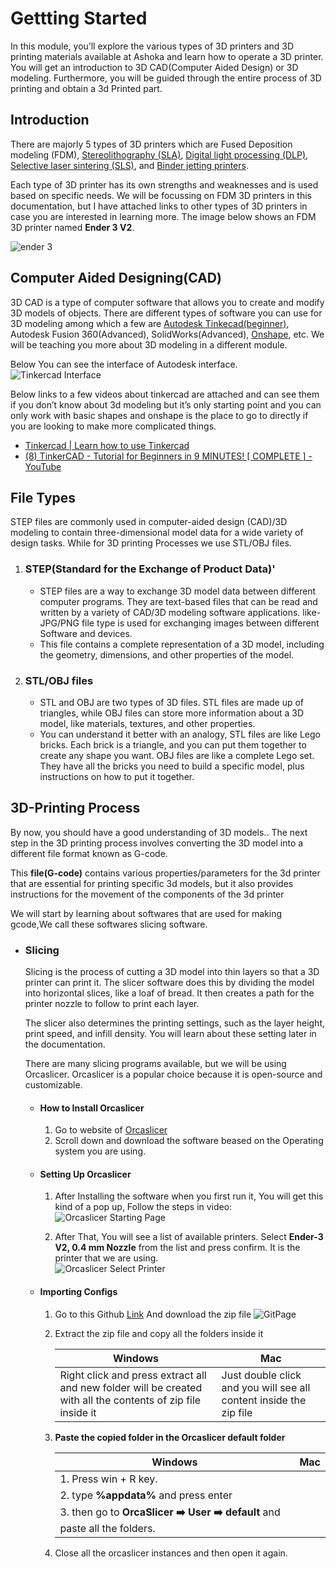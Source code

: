 
# **Gettting Started**

In this module, you’ll explore the various types of 3D printers and 3D printing materials available at Ashoka and learn how to operate a 3D printer. You will get an introduction to 3D CAD(Computer Aided Design) or 3D modeling. Furthermore, you will be guided through the entire process of 3D printing and obtain a 3d Printed part. 


## **Introduction**
There are majorly 5 types of 3D printers which are Fused Deposition modeling (FDM), [Stereolithography (SLA)](https://all3dp.com/2/stereolithography-3d-printing-simply-explained/), [Digital light processing (DLP)](https://all3dp.com/2/dlp-3d-printer-digital-light-processing-explained/), [Selective laser sintering (SLS)](https://all3dp.com/1/sls-3d-printing-the-ultimate-guide/), and [Binder jetting printers](https://all3dp.com/1/betting-on-binder-jetting-for-production-additive-manufacturing/). 

Each type of 3D printer has its own strengths and weaknesses and is used based on specific needs. We will be focussing on FDM 3D printers in this documentation, but I have attached links to other types of 3D printers in case you are interested in learning more. The image below shows an FDM 3D printer named  **Ender 3 V2**.

![ender 3](./Images/Ender3.jpg)

## **Computer Aided Designing(CAD)**

3D CAD is a type of computer software that allows you to create and modify 3D models of objects. There are different types of software you can use for 3D modeling among which a few are [Autodesk Tinkecad(beginner)](https://www.tinkercad.com/), Autodesk Fusion 360(Advanced), SolidWorks(Advanced), [Onshape](https://www.onshape.com/en/), etc. We will be teaching you more about 3D modeling in a different module.

Below You can see the interface of Autodesk interface.
![Tinkercad Interface](./Images/Tinkercad.gif)

Below links to a  few videos about tinkercad are attached and can see them if you don’t know about 3d modeling but it’s only starting point and you can only work with basic shapes and onshape is the place to go to directly if you are looking to make more complicated things. 
 - [Tinkercad | Learn how to use Tinkercad](https://www.tinkercad.com/learn)
 - [(8) TinkerCAD - Tutorial for Beginners in 9 MINUTES! [ COMPLETE ] - YouTube
](https://www.youtube.com/watch?v=gOs6Mdj7y_4)

## **File Types**
STEP files are commonly used in computer-aided design (CAD)/3D modeling to contain three-dimensional model data for a wide variety of design tasks. While for 3D printing Processes we use STL/OBJ files. 

1. ### **STEP(Standard for the Exchange of Product Data)**'
    - STEP files are a way to exchange 3D model data between different computer programs. They are text-based files that can be read and written by a variety of CAD/3D modeling software applications. like-JPG/PNG file type is used for exchanging images between different Software and devices.
    - This file contains a complete representation of a 3D model, including the geometry, dimensions, and other properties of the model.
2.  ### **STL/OBJ files**
    - STL and OBJ are two types of 3D files. STL files are made up of triangles, while OBJ files can store more information about a 3D model, like materials, textures, and other properties.
    - You can understand it better with an analogy, STL files are like Lego bricks. Each brick is a triangle, and you can put them together to create any shape you want. OBJ files are like a complete Lego set. They have all the bricks you need to build a specific model, plus instructions on how to put it together.


## 3D-Printing Process
By now, you should have a good understanding of 3D models.. The next step in the 3D printing process involves converting the 3D model into a different file format known as G-code. 

This **file(G-code)** contains various properties/parameters for the 3d printer that are essential for printing specific 3d models, but it also provides instructions for the movement of the components of the 3d printer

We will start by learning about softwares that are used for making gcode,We call these softwares slicing software.

- ### Slicing
    Slicing is the process of cutting a 3D model into thin layers so that a 3D printer can print it. The slicer software does this by dividing the model into horizontal slices, like a loaf of bread. It then creates a path for the printer nozzle to follow to print each layer.

    The slicer also determines the printing settings, such as the layer height, print speed, and infill density. You will learn about these setting later in the documentation.

    There are many slicing programs available, but we will be using Orcaslicer. Orcaslicer is a popular choice because it is open-source and customizable.

    -   #### **How to Install Orcaslicer**
        1. Go to website of [Orcaslicer](https://orcaslicer.net/#download-orca-slicer)
        2. Scroll down and download the software beased on the Operating system you are using.
    - #### **Setting Up Orcaslicer**
        1. After Installing the software when you first run it, You will get this kind of a pop up, Follow the steps in video: <br/>
        ![Orcaslicer Starting Page](./Images/OrcaslicerStartigPage.gif)

        2. After That, You will see a list of available printers. Select **Ender-3 V2, 0.4 mm Nozzle** from the list and press confirm. It is the printer that we are using.<br/>
        ![Orcaslicer Select Printer](./Images/OrcaPrinterSelect.gif)

    - #### **Importing Configs**
        1. Go to this Github [Link](https://github.com/SanchakGarg/3DPrintingDocumentation/blob/main/Configs/Configs.zip)
        And download the zip file
        ![GitPage](./Images/Git%20config%20download%20Page.png)
        2. Extract the zip file and copy all the folders inside it

            | Windows | Mac |
            | ------------- | -------------|
            |Right click and press extract all and new folder will be created with all the contents of zip file inside it| Just double click and you will see all content inside the zip file|  
        
        3. **Paste the copied folder in the Orcaslicer default folder**

            | Windows | Mac |
            | ------------- | -------------| 
            |1. Press win + R key. ||
            |2. type **%appdata%** and press enter||
            |3. then go to **OrcaSlicer ➡️ User ➡️ default** and paste all the folders. ||
        4. Close all the orcaslicer instances and then open it again.
